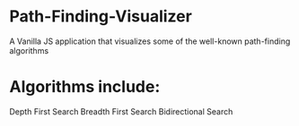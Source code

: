 # Path-Finding-Visualizer

A Vanilla JS application that visualizes some of the well-known path-finding algorithms

# Algorithms include:
Depth First Search
Breadth First Search
Bidirectional Search
